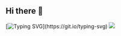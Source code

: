 ## Hi there 👋
[![Typing SVG](https://readme-typing-svg.demolab.com/?lines=New+website!;Mostly+an+html+coder;FOLLOW+US!;vscode+is+the+best...)](https://git.io/typing-svg)
![](https://komarev.com/ghpvc/?username=thepizzaedition)
